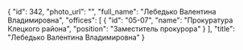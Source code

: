 {
    "id": 342,
    "photo_url": "",
    "full_name": "Лебедько Валентина Владимировна",
    "offices": [
        {
            "id": "05-07",
            "name": "Прокуратура Клецкого района",
            "position": "Заместитель прокурора"
        }
    ],
    "title": "Лебедько Валентина Владимировна"
}